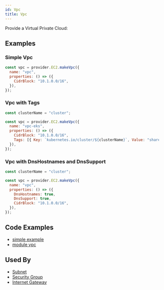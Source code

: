 ```yaml
---
id: Vpc
title: Vpc
---
```


Provide a Virtual Private Cloud:

## Examples

### Simple Vpc

```js
const vpc = provider.EC2.makeVpc({
  name: "vpc",
  properties: () => ({
    CidrBlock: "10.1.0.0/16",
  }),
});
```

### Vpc with Tags

```js
const clusterName = "cluster";

const vpc = provider.EC2.makeVpc({
  name: "vpc-eks",
  properties: () => ({
    CidrBlock: "10.1.0.0/16",
    Tags: [{ Key: `kubernetes.io/cluster/${clusterName}`, Value: "shared" }],
  }),
});
```

### Vpc with DnsHostnames and DnsSupport

```js
const clusterName = "cluster";

const vpc = provider.EC2.makeVpc({
  name: "vpc",
  properties: () => ({
    DnsHostnames: true,
    DnsSupport: true,
    CidrBlock: "10.1.0.0/16",
  }),
});
```

## Code Examples

- [simple example](https://github.com/grucloud/grucloud/blob/main/examples/aws/ec2/ec2-vpc/iac.js#L13)
- [module vpc](https://github.com/grucloud/grucloud/blob/main/packages/modules/aws/vpc/iac.js)

## Used By

- [Subnet](./Subnet)
- [Security Group](./SecurityGroup)
- [Internet Gateway ](./InternetGateway)

